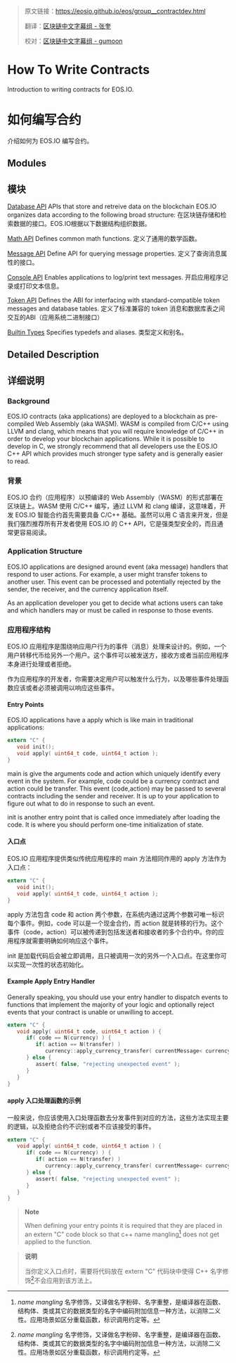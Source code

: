>原文链接：<https://eosio.github.io/eos/group__contractdev.html>
>
>翻译：[区块链中文字幕组 - 张奎](https://github.com/byzhangkui)
>
>校对：[区块链中文字幕组 - gumoon](https://github.com/gumoon)

# How To Write Contracts
Introduction to writing contracts for EOS.IO.  

# 如何编写合约
介绍如何为 EOS.IO 编写合约。

## Modules  
## 模块
[Database API](#)
APIs that store and retreive data on the blockchain EOS.IO organizes data according to the following broad structure:
在区块链存储和检索数据的接口。EOS.IO根据以下数据结构组织数据。  
   	
[Math API](#)
Defines common math functions.
定义了通用的数学函数。  
  
[Message API](#)
Define API for querying message properties.
定义了查询消息属性的接口。

[Console API](#)
Enables applications to log/print text messages.
开启应用程序记录或打印文本信息。

[Token API](#)
Defines the ABI for interfacing with standard-compatible token messages and database tables.
定义了标准兼容的 token 消息和数据库表之间交互的ABI（应用系统二进制接口）

[Builtin Types](#)
Specifies typedefs and aliases.
类型定义和别名。    

## Detailed Description
## 详细说明  
### Background
EOS.IO contracts (aka applications) are deployed to a blockchain as pre-compiled Web Assembly (aka WASM). WASM is compiled from C/C++ using LLVM and clang, which means that you will require knowledge of C/C++ in order to develop your blockchain applications. While it is possible to develop in C, we strongly recommend that all developers use the EOS.IO C++ API which provides much stronger type safety and is generally easier to read.

### 背景
EOS.IO 合约（应用程序）以预编译的 Web Assembly（WASM）的形式部署在区块链上。WASM 使用 C/C++ 编写，通过 LLVM 和 clang 编译，这意味着，开发 EOS.IO 智能合约首先需要具备 C/C++ 基础。虽然可以用 C 语言来开发，但是我们强烈推荐所有开发者使用 EOS.IO 的 C++ API，它是强类型安全的，而且通常更容易阅读。

### Application Structure

EOS.IO applications are designed around event (aka message) handlers that respond to user actions. For example, a user might transfer tokens to another user. This event can be processed and potentially rejected by the sender, the receiver, and the currency application itself.

As an application developer you get to decide what actions users can take and which handlers may or must be called in response to those events.  

### 应用程序结构
EOS.IO 应用程序是围绕响应用户行为的事件（消息）处理来设计的。例如，一个用户转移代币给另外一个用户。这个事件可以被发送方，接收方或者当前应用程序本身进行处理或者拒绝。

作为应用程序的开发者，你需要决定用户可以触发什么行为，以及哪些事件处理函数应该或者必须被调用以响应这些事件。

#### Entry Points
EOS.IO applications have a apply which is like main in traditional applications:  

```C
extern "C" {
   void init();
   void apply( uint64_t code, uint64_t action );
}
```

main is give the arguments code and action which uniquely identify every event in the system. For example, code could be a currency contract and action could be transfer. This event (code,action) may be passed to several contracts including the sender and receiver. It is up to your application to figure out what to do in response to such an event.  

init is another entry point that is called once immediately after loading the code. It is where you should perform one-time initialization of state. 

#### 入口点

EOS.IO 应用程序提供类似传统应用程序的 main 方法相同作用的 apply 方法作为入口点：

```C
extern "C" {
   void init();
   void apply( uint64_t code, uint64_t action );
}
```

apply 方法包含 code 和 action 两个参数，在系统内通过这两个参数可唯一标识每个事件。例如，code 可以是一个现金合约，而 action 就是转移的行为。这个事件（code，action）可以被传递到包括发送者和接收者的多个合约中。你的应用程序就需要明确如何响应这个事件。  
 
init 是加载代码后会被立即调用，且只被调用一次的另外一个入口点。在这里你可以实现一次性的状态初始化。

#### Example Apply Entry Handler
Generally speaking, you should use your entry handler to dispatch events to functions that implement the majority of your logic and optionally reject events that your contract is unable or unwilling to accept.  

```C
extern "C" {
   void apply( uint64_t code, uint64_t action ) {
      if( code == N(currency) ) {
         if( action == N(transfer) )
            currency::apply_currency_transfer( currentMessage< currency::Transfer >() );
      } else {
         assert( false, "rejecting unexpected event" );
      }
   }
}
```

#### apply 入口处理函数的示例
一般来说，你应该使用入口处理函数去分发事件到对应的方法，这些方法实现主要的逻辑，以及拒绝合约不识别或者不应该接受的事件。

```C
extern "C" {
   void apply( uint64_t code, uint64_t action ) {
      if( code == N(currency) ) {
         if( action == N(transfer) )
            currency::apply_currency_transfer( currentMessage< currency::Transfer >() );
      } else {
         assert( false, "rejecting unexpected event" );
      }
   }
}
```

>**Note**
>
>When defining your entry points it is required that they are placed in an extern "C" code block so that c++ name mangling[^footnote] does not get applied to the function. 

>**说明**
>
>当你定义入口点时，需要将代码放在 extern "C" 代码块中使得 C++ 名字修饰[^footnote]不会应用到该方法上。

[^footnote]: *name mangling* 名字修饰，又译做名字粉碎、名字重整，是编译器在函数、结构体、类或其它的数据类型的名字中编码附加信息一种方法，以消除二义性。应用场景如区分重载函数，标识调用约定等。

